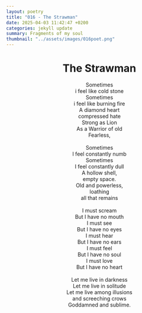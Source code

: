 ```yaml
---
layout: poetry
title: "016 - The Strawman"
date: 2025-04-03 11:42:47 +0200
categories: jekyll update
summary: Fragments of my soul
thumbnail: "../assets/images/016poet.png"
---
```


<div style="text-align: center;">
<h1>The Strawman</h1>
</div>
<div style="text-align: center;">
Sometimes<br>
i feel like cold stone<br>
Sometimes<br>
i feel like burning fire<br>
A diamond heart<br>
compressed hate<br>
Strong as Lion<br>
As a Warrior of old<br>
Fearless,<br>
<br>
Sometimes<br>
I feel constantly numb<br>
Sometimes<br>
I feel constantly dull<br>
A hollow shell,<br>
empty space.<br>
Old and powerless,<br>
loathing<br>
all that remains<br>
<br>
I must scream<br>
But I have no mouth<br>
I must see<br>
But I have no eyes<br>
I must hear<br>
But I have no ears<br>
I must feel<br>
But I have no soul<br>
I must love<br>
But I have no heart<br>
<br>
Let me live in darkness<br>
Let me live in solitude<br>
Let me live among illusions<br>
and screeching crows<br>
Goddamned and sublime.<br>
</div>
